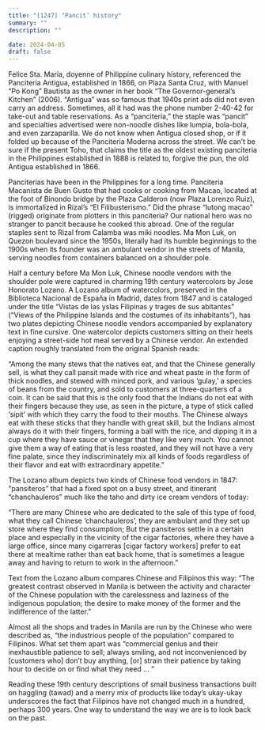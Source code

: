 ```yaml
---
title: "[1247] ‘Pancit’ history"
summary: ""
description: ""

date: 2024-04-05
draft: false
---
```


Felice Sta. Maria, doyenne of Philippine culinary history, referenced the Panciteria Antigua, established in 1866, on Plaza Santa Cruz, with Manuel “Po Kong” Bautista as the owner in her book “The Governor-general’s Kitchen” (2006). “Antigua” was so famous that 1940s print ads did not even carry an address. Sometimes, all it had was the phone number 2-40-42 for take-out and table reservations. As a “panciteria,” the staple was “pancit” and specialties advertised were non-noodle dishes like lumpia, bola-bola, and even zarzaparilla. We do not know when Antigua closed shop, or if it folded up because of the Panciteria Moderna across the street. We can’t be sure if the present Toho, that claims the title as the oldest existing panciteria in the Philippines established in 1888 is related to, forgive the pun, the old Antigua established in 1866.

Panciterias have been in the Philippines for a long time. Panciteria Macanista de Buen Gusto that had cooks or cooking from Macao, located at the foot of Binondo bridge by the Plaza Calderon (now Plaza Lorenzo Ruiz), is immortalized in Rizal’s “El Filibusterismo.” Did the phrase “lutong macao” (rigged) originate from plotters in this panciteria? Our national hero was no stranger to pancit because he cooked this abroad. One of the regular staples sent to Rizal from Calamba was miki noodles. Ma Mon Luk, on Quezon boulevard since the 1950s, literally had its humble beginnings to the 1900s when its founder was an ambulant vendor in the streets of Manila, serving noodles from containers balanced on a shoulder pole.

Half a century before Ma Mon Luk, Chinese noodle vendors with the shoulder pole were captured in charming 19th century watercolors by Jose Honorato Lozano. A Lozano album of watercolors, preserved in the Biblioteca Nacional de España in Madrid, dates from 1847 and is cataloged under the title “Vistas de las yslas Filipinas y trages de sus abitantes” (“Views of the Philippine Islands and the costumes of its inhabitants”), has two plates depicting Chinese noodle vendors accompanied by explanatory text in fine cursive. One watercolor depicts customers sitting on their heels enjoying a street-side hot meal served by a Chinese vendor. An extended caption roughly translated from the original Spanish reads:

“Among the many stews that the natives eat, and that the Chinese generally sell, is what they call pansit made with rice and wheat paste in the form of thick noodles, and stewed with minced pork, and various ‘gulay,’ a species of beans from the country, and sold to customers at three-quarters of a coin. It can be said that this is the only food that the Indians do not eat with their fingers because they use, as seen in the picture, a type of stick called ‘sipit’ with which they carry the food to their mouths. The Chinese always eat with these sticks that they handle with great skill, but the Indians almost always do it with their fingers, forming a ball with the rice, and dipping it in a cup where they have sauce or vinegar that they like very much. You cannot give them a way of eating that is less roasted, and they will not have a very fine palate, since they indiscriminately mix all kinds of foods regardless of their flavor and eat with extraordinary appetite.”

The Lozano album depicts two kinds of Chinese food vendors in 1847: “pansiteros” that had a fixed spot on a busy street, and itinerant “chanchauleros” much like the taho and dirty ice cream vendors of today:

“There are many Chinese who are dedicated to the sale of this type of food, what they call Chinese ‘chanchauleros’, they are ambulant and they set up store where they find consumption; But the pansiteros settle in a certain place and especially in the vicinity of the cigar factories, where they have a large office, since many cigarreras [cigar factory workers] prefer to eat there at mealtime rather than eat back home, that is sometimes a league away and having to return to work in the afternoon.”

Text from the Lozano album compares Chinese and Filipinos this way: “The greatest contrast observed in Manila is between the activity and character of the Chinese population with the carelessness and laziness of the indigenous population; the desire to make money of the former and the indifference of the latter.”

Almost all the shops and trades in Manila are run by the Chinese who were described as, “the industrious people of the population” compared to Filipinos. What set them apart was “commercial genius and their inexhaustible patience to sell; always smiling, and not inconvenienced by [customers who] don’t buy anything, [or] strain their patience by taking hour to decide on or find what they need … ”

Reading these 19th century descriptions of small business transactions built on haggling (tawad) and a merry mix of products like today’s ukay-ukay underscores the fact that Filipinos have not changed much in a hundred, perhaps 300 years. One way to understand the way we are is to look back on the past.
